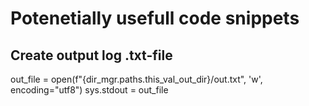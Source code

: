 # Potenetially usefull code snippets

## Create output log .txt-file

out_file = open(f"{dir_mgr.paths.this_val_out_dir}/out.txt",
                 'w', encoding="utf8")
sys.stdout = out_file
